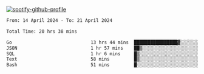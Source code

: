 [![spotify-github-profile](https://spotify-github-profile.vercel.app/api/view?uid=313pysyt3uxkjdidtiuvzf7nrnnu&cover_image=true&theme=natemoo-re&show_offline=false&background_color=121212&interchange=false&bar_color=53b14f&bar_color_cover=false)](https://spotify-github-profile.vercel.app/api/view?uid=313pysyt3uxkjdidtiuvzf7nrnnu&redirect=true)

<!--START_SECTION:waka-->

```txt
From: 14 April 2024 - To: 21 April 2024

Total Time: 20 hrs 38 mins

Go                             13 hrs 44 mins  ████████████████▓░░░░░░░░   66.57 %
JSON                           1 hr 57 mins    ██▒░░░░░░░░░░░░░░░░░░░░░░   09.47 %
SQL                            1 hr 6 mins     █▒░░░░░░░░░░░░░░░░░░░░░░░   05.37 %
Text                           58 mins         █▒░░░░░░░░░░░░░░░░░░░░░░░   04.68 %
Bash                           51 mins         █░░░░░░░░░░░░░░░░░░░░░░░░   04.15 %
```

<!--END_SECTION:waka-->